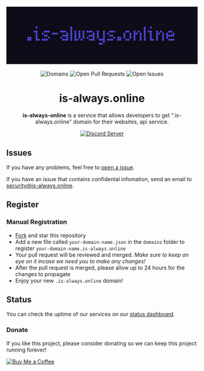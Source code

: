 <p align="center">
   <img alt="is-a.dev Banner" src="./media/banner.png">
</p>

<p align="center">
   <img alt="Domains" src="https://img.shields.io/github/directory-file-count/is-always-online/register/domains?color=4E48DE&label=domains&style=for-the-badge">
   <img alt="Open Pull Requests" src="https://img.shields.io/github/issues-raw/is-always-online/register?color=4E48DE&label=issues&style=for-the-badge">
   <img alt="Open Issues" src="https://img.shields.io/github/issues-pr-raw/is-always-online/register?color=4E48DE&label=pull%20requests&style=for-the-badge">
</p>

<h1 align="center">is-always.online</h1>

<p align="center"><strong>is-always-online</strong> is a service that allows developers to get ".is-always.online" domain for their websites, api service.</p>

<p align="center">
   <a href="https://discord.gg/is-a-dev-830872854677422150"><img alt="Discord Server" src="https://invidget.switchblade.xyz/is-a-dev-830872854677422150"></a>
</p>

## Issues

If you have any problems, feel free to [open a issue](https://github.com/is-always-online/register/issues/new/choose).

If you have an issue that contains confidental infomation, send an email to security@is-always.online.

## Register

### Manual Registration

- [Fork](https://github.com/is-always-online/register/fork) and star this repository
- Add a new file called `your-domain-name.json` in the `domains` folder to register `your-domain-name.is-always.online`
- Your pull request will be reviewed and merged. _Make sure to keep an eye on it incase we need you to make any changes!_
- After the pull request is merged, please allow up to 24 hours for the changes to propagate
- Enjoy your new `.is-always.online` domain!

## Status

You can check the uptime of our services on our [status dashboard](https://status.is-always.online).

### Donate

If you like this project, please consider donating so we can keep this project running forever!

<a href="https://ko-fi.com/sampathgujarathi" target="_blank"><img src="https://cdn.buymeacoffee.com/buttons/default-orange.png" alt="Buy Me a Coffee" height="28" width="119"></a>
